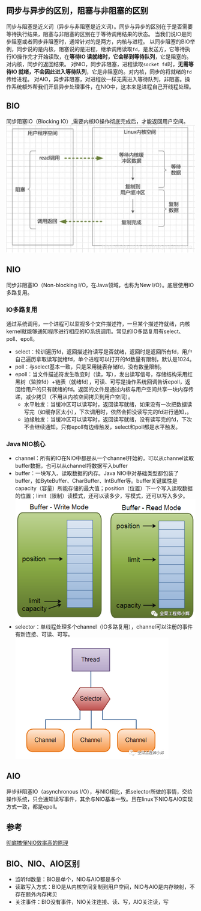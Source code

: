 ## 同步与异步的区别，阻塞与非阻塞的区别
同步与阻塞是近义词（异步与非阻塞是近义词）。同步与异步的区别在于是否需要等待执行结果，阻塞与非阻塞的区别在于等待调用结果的状态。
当我们说IO是同步阻塞或者同步非阻塞时，通常针对的是两方，内核与进程。
以同步阻塞的BIO举例，同步说的是内核，阻塞说的是进程，继承调用读取`fd`，是发送方，它等待执行IO操作完才开始读取，在**等待IO 读就绪时，它会移到等待队列**，它是阻塞的。对内核，同步的返回结果。
对NIO，同步非阻塞，进程读取`socket fd`时，**无需等待IO 就绪，不会因此进入等待队列**，它是非阻塞的。对内核，同步的将就绪的`fd`传给进程。
对AIO，异步非阻塞，对进程放一样无需进入等待队列，非阻塞。操作系统额外帮我们开启异步处理事件，在NIO中，这本来是进程自己开线程处理。
## BIO

同步阻塞IO（Blocking IO）,需要内核IO操作彻底完成后，才能返回用户空间。
![BIO](BIO.jpg)

## NIO
同步非阻塞IO（Non-blocking I/O，在Java领域，也称为New I/O）。底层使用IO多路复用。
### IO多路复用
通过系统调用，一个进程可以监视多个文件描述符，一旦某个描述符就绪，内核kernel就能够通知程序进行相应的IO系统调用。常见的IO多路复用有select、poll、epoll。
- select：轮训遍历fd，返回描述符读写是否就绪，返回时是返回所有fd，用户自己遍历拿取读写就绪fd，单个进程可以打开的fd数量有限制，默认是1024。
- poll：与select基本一致，只是采用链表存储fd，没有数量限制。
- epoll：当文件描述符发生改变时（读，写），发出读写信号，存储结构采用红黑树（监控fd）+链表（就绪fd），可读、可写是操作系统回调告诉epoll，返回给用户的只有就绪的fd。返回的文件是通过内核与用户空间共享一块内存传递，减少拷贝（不用从内核空间拷贝到用户空间）。
  - 水平触发：当缓冲区可以读写时，返回读写就绪，如果没有一次把数据读写完（如缓存区太小），下次调用时，依然会把没读写完的fd进行通知，。
  - 边缘触发：当缓冲区可以读写时，返回读写就绪，没有读写完的fd，下次不会继续通知。只有epoll有边缘触发，select和poll都是水平触发。

### Java NIO核心
- channel：所有的IO在NIO中都是从一个channel开始的，可以从channel读取buffer数据，也可以从channel将数据写入buffer
- buffer：一块写入、读取数据的内存。Java NIO中对基础类型都包装了buffer，如ByteBuffer、CharBuffer、IntBuffer等。buffer关键属性是capacity（容量）所能存储的最大值；position（位置）下一个写入读取数据的位置；limit（限制）读模式，还可以读多少，写模式，还可以写入多少。
![buffer](buffer.png)
- selector：单线程处理多个channel（IO多路复用），channel可以注册的事件有新连接、可读、可写。
![selector](selector.png)

## AIO
异步非阻塞IO（asynchronous I/O），与NIO相比，把selector所做的事情，交给操作系统，只会通知读写事件，其余与NIO基本一致。且在linux下NIO与AIO实现方式一致，都是epoll。



## 参考

[彻底搞懂NIO效率高的原理](https://cloud.tencent.com/developer/article/1488086)

## BIO、NIO、AIO区别
- 监听fd数量：BIO是单个，NIO与AIO都是多个
- 读取写入方式：BIO是从内核空间复制到用户空间，NIO与AIO是内存映射，不存在额外内存拷贝
- 关注事件：BIO没有事件，NIO关注连接、读、写，AIO关注读，写
